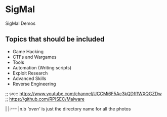 # SigMal
SigMal Demos

## Topics that should be included
* Game Hacking
* CTFs and Wargames
* Tools
* Automation (Writing scripts)
* Exploit Research
* Advanced Skills
* Reverse Engineering

;; src:: https://www.youtube.com/channel/UCCMi6F5Ac3kQDfffWXQGZDw
;; https://github.com/RPISEC/Malware

|
|:---
|n.b *'oven'* is just the directory name for all the photos 